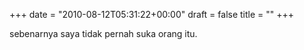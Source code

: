 +++
date = "2010-08-12T05:31:22+00:00"
draft = false
title = ""
+++
<p>sebenarnya saya tidak pernah suka orang itu. </p>